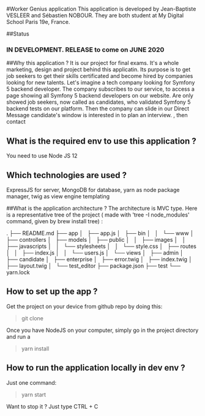 #Worker Genius application
This application is developed by Jean-Baptiste VESLEER and Sébastien NOBOUR.
They are both student at My Digital School Paris 19e, France.

##Status
### IN DEVELOPMENT. RELEASE to come on JUNE 2020

##Why this application ?
It is our project for final exams. It's a whole marketing, design and project behind this applicatin.
Its purpose is to get job seekers to get their skills certificated and become hired by companies looking for new
talents. Let's imagine a tech company looking for Symfony 5 backend developer.
The company subscribes to our service, to access a page showing all Symfony 5 backend developers on our website.
Are only showed job seekers, now called as candidates, who validated Symfony 5 backend tests on our platform. Then
 the company can slide in our Direct Message candidate's window is interested in to plan an interview. 
, then contact 
 
## What is the required env to use this application ?
You need to use Node JS 12

## Which technologies are used ?
ExpressJS for server, MongoDB for database, yarn as node package manager, twig as view engine templating

##What is the application architecture ?
The architecture is MVC type. Here is a representative tree of the project ( made with 'tree -I node_modules' command,
 given by brew install tree) :

.
├── README.md
├── app
│   ├── app.js
│   ├── bin
│   │   └── www
│   ├── controllers
│   ├── models
│   ├── public
│   │   ├── images
│   │   ├── javascripts
│   │   └── stylesheets
│   │       └── style.css
│   ├── routes
│   │   ├── index.js
│   │   └── users.js
│   └── views
│       ├── admin
│       ├── candidate
│       ├── enterprise
│       ├── error.twig
│       ├── index.twig
│       ├── layout.twig
│       └── test_editor
├── package.json
├── test
└── yarn.lock

## How to set up the app ?
Get the project on your device from github repo by doing this:
> git clone 

Once you have NodeJS on your computer, simply go in the project directory and run a 
> yarn install

## How to run the application locally in dev env ?
 Just one command: 
> yarn start

Want to stop it ? Just type CTRL + C

